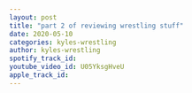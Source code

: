```yaml
---
layout: post
title: "part 2 of reviewing wrestling stuff"
date: 2020-05-10
categories: kyles-wrestling
author: kyles-wrestling
spotify_track_id: 
youtube_video_id: U05YksgHveU
apple_track_id: 
---
```

